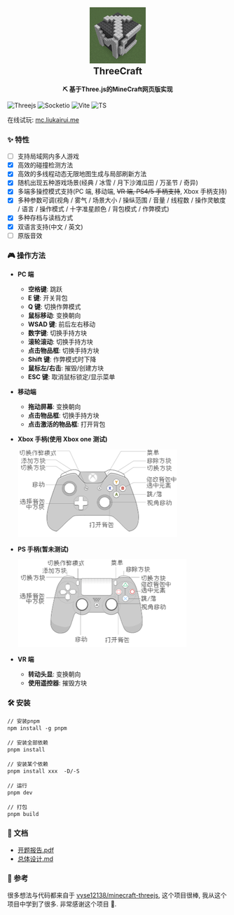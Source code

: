 <h2 align="center">
<img src="./doc/img/logo.png" width="128" height="128"/>
<br/>ThreeCraft
</h2>

<p align="center"><strong>⛏ 基于Three.js的MineCraft网页版实现</strong></p>

![Threejs](https://img.shields.io/badge/Three.js-000000?style=flat-square&logo=Three.js&logoColor=white) ![Socketio](https://img.shields.io/badge/Socket.io-010101?style=flat-square&logo=Socket.io&logoColor=white) ![Vite](https://img.shields.io/badge/Vite-646CFF?style=flat-square&logo=Vite&logoColor=white) ![TS](https://img.shields.io/badge/TypeScript-3178C6?style=flat-square&logo=TypeScript&logoColor=white)

在线试玩: [mc.liukairui.me](https://mc.liukairui.me)

### ✨ 特性

- [ ] 支持局域网内多人游戏
- [x] 高效的碰撞检测方法
- [x] 高效的多线程动态无限地图生成与局部刷新方法
- [x] 随机出现五种游戏场景(经典 / 冰雪 / 月下沙滩瓜田 / 万圣节 / 奇异)
- [x] 多端多操控模式支持(PC 端, 移动端, ~~VR 端, PS4/5 手柄支持~~, Xbox 手柄支持)
- [x] 多种参数可调(视角 / 雾气 / 场景大小 / 操纵范围 / 音量 / 线程数 / 操作灵敏度 / 语言 / 操作模式 / 十字准星颜色 / 背包模式 / 作弊模式)
- [x] 多种存档与读档方式
- [x] 双语言支持(中文 / 英文)
- [ ] 原版音效

### 🎮️ 操作方法

- **PC 端**

  - **空格键**: 跳跃
  - **E 键**: 开关背包
  - **Q 键**: 切换作弊模式
  - **鼠标移动**: 变换朝向
  - **WSAD 键**: 前后左右移动
  - **数字键**: 切换手持方块
  - **滚轮滚动**: 切换手持方块
  - **点击物品框**: 切换手持方块
  - **Shift 键**: 作弊模式时下降
  - **鼠标左/右击**: 摧毁/创建方块
  - **ESC 键**: 取消鼠标锁定/显示菜单

- **移动端**

  - **拖动屏幕**: 变换朝向
  - **点击物品框**: 切换手持方块
  - **点击激活的物品框**: 打开背包

- **Xbox 手柄(使用 Xbox one 测试)**

  <img src="./doc/img/xbox-cn.png" height="200px"/>

- **PS 手柄(暂未测试)**

  <img src="./doc/img/ps-cn.png" height="200px"/>

- **VR 端**

  - **转动头显**: 变换朝向
  - **使用遥控器**: 摧毁方块

### 🛠️ 安装

```shell
// 安装pnpm
npm install -g pnpm

// 安装全部依赖
pnpm install

// 安装某个依赖
pnpm install xxx  -D/-S

// 运行
pnpm dev

// 打包
pnpm build
```

### 📃 文档

- [开题报告.pdf](./doc/opening-report/build/slides-export.pdf)
- [总体设计.md](./doc/overall-design)

### 🥰 参考

很多想法与代码都来自于 [vyse12138/minecraft-threejs](https://github.com/vyse12138/minecraft-threejs), 这个项目很棒, 我从这个项目中学到了很多. 非常感谢这个项目 🌹.
